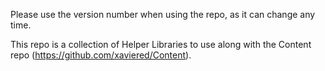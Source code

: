 Please use the version number when using the repo, as it can change any time.

This repo is a collection of Helper Libraries to use along with the Content repo (https://github.com/xaviered/Content).
